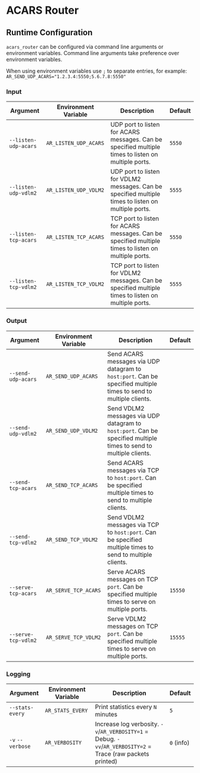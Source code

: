 # ACARS Router

## Runtime Configuration

`acars_router` can be configured via command line arguments or environment variables. Command line arguments take preference over environment variables.

When using environment variables use `;` to separate entries, for example: `AR_SEND_UDP_ACARS="1.2.3.4:5550;5.6.7.8:5550"`

### Input

| Argument | Environment Variable | Description | Default |
| -------- | -------------------- | ----------- | --------|
| `--listen-udp-acars` | `AR_LISTEN_UDP_ACARS` | UDP port to listen for ACARS messages. Can be specified multiple times to listen on multiple ports. | `5550` |
| `--listen-udp-vdlm2` | `AR_LISTEN_UDP_VDLM2` | UDP port to listen for VDLM2 messages. Can be specified multiple times to listen on multiple ports. | `5555` |
| `--listen-tcp-acars` | `AR_LISTEN_TCP_ACARS` | TCP port to listen for ACARS messages. Can be specified multiple times to listen on multiple ports. | `5550` |
| `--listen-tcp-vdlm2` | `AR_LISTEN_TCP_VDLM2` | TCP port to listen for VDLM2 messages. Can be specified multiple times to listen on multiple ports. | `5555` |

### Output

| Argument | Environment Variable | Description | Default |
| -------- | -------------------- | ----------- | --------|
| `--send-udp-acars` | `AR_SEND_UDP_ACARS` | Send ACARS messages via UDP datagram to `host:port`. Can be specified multiple times to send to multiple clients. | |
| `--send-udp-vdlm2` | `AR_SEND_UDP_VDLM2` | Send VDLM2 messages via UDP datagram to `host:port`. Can be specified multiple times to send to multiple clients. | |
| `--send-tcp-acars` | `AR_SEND_TCP_ACARS` | Send ACARS messages via TCP to `host:port`. Can be specified multiple times to send to multiple clients. | |
| `--send-tcp-vdlm2` | `AR_SEND_TCP_VDLM2` | Send VDLM2 messages via TCP to `host:port`. Can be specified multiple times to send to multiple clients. | |
| `--serve-tcp-acars` | `AR_SERVE_TCP_ACARS` | Serve ACARS messages on TCP `port`. Can be specified multiple times to serve on multiple ports. | `15550` |
| `--serve-tcp-vdlm2` | `AR_SERVE_TCP_VDLM2` | Serve VDLM2 messages on TCP `port`. Can be specified multiple times to serve on multiple ports. | `15555` |

### Logging

| Argument | Environment Variable | Description | Default |
| -------- | -------------------- | ----------- | --------|
| `--stats-every` | `AR_STATS_EVERY` | Print statistics every `N` minutes | `5` |
| `-v` `--verbose` | `AR_VERBOSITY` | Increase log verbosity. `-v`/`AR_VERBOSITY=1` = Debug. `-vv`/`AR_VERBOSITY=2` = Trace (raw packets printed) | `0` (info) |
